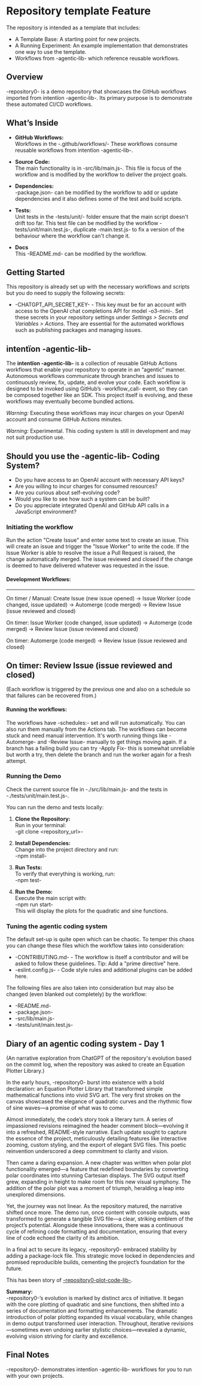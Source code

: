 # Repository template Feature

The repository is intended as a template that includes:
* A Template Base: A starting point for new projects.
* A Running Experiment: An example implementation that demonstrates one way to use the template.
* Workflows from -agentic‑lib- which reference reusable workflows.

## Overview
-repository0- is a demo repository that showcases the GitHub workflows imported from intentïon -agentic‑lib-. Its primary purpose is to demonstrate these automated CI/CD workflows. 

## What’s Inside

- **GitHub Workflows:**  
  Workflows in the -.github/workflows/- These workflows consume reusable workflows from intentïon -agentic‑lib-.

- **Source Code:**  
  The main functionality is in -src/lib/main.js-. This file is focus of the workflow and is modified by the workflow to deliver the project goals.

- **Dependencies:**  
  -package.json- can be modified by the workflow to add or update dependencies and it also defines some of the test and build scripts.

- **Tests:**  
  Unit tests in the -tests/unit/- folder ensure that the main script doesn't drift too far.
  This test file can be modified by the workflow -tests/unit/main.test.js-, duplicate -main.test.js- to fix a version of the behaviour where the workflow can't change it.

- **Docs**  
  This -README.md- can be modified by the workflow.

## Getting Started

This repository is already set up with the necessary workflows and scripts but you do need to supply the following secrets:
- -CHATGPT_API_SECRET_KEY- - This key must be for an account with access to the OpenAI chat completions API for model -o3-mini-.
Set these secrets in your repository settings under *Settings > Secrets and Variables > Actions*. They are essential for the automated workflows such as publishing packages and managing issues.

## intentïon -agentic-lib-

The **intentïon -agentic-lib-** is a collection of reusable GitHub Actions workflows that enable your repository to operate in an “agentic” manner. Autonomous workflows communicate through branches and issues to continuously review, fix, update, and evolve your code. Each workflow is designed to be invoked using GitHub’s -workflow_call- event, so they can be composed together like an SDK. This project itself is evolving, and these workflows may eventually become bundled actions.

*Warning:* Executing these workflows may incur charges on your OpenAI account and consume GitHub Actions minutes.

*Warning:* Experimental. This coding system is still in development and may not suit production use.

## Should you use the -agentic-lib- Coding System?

* Do you have access to an OpenAI account with necessary API keys?
* Are you willing to incur charges for consumed resources?
* Are you curious about self-evolving code?
* Would you like to see how such a system can be built?
* Do you appreciate integrated OpenAI and GitHub API calls in a JavaScript environment?

### Initiating the workflow

Run the action "Create Issue" and enter some text to create an issue. This will create an issue and trigger the "Issue Worker" to write the code.
If the Issue Worker is able to resolve the issue a Pull Request is raised, the change automatically merged.
The issue reviewed and closed if the change is deemed to have delivered whatever was requested in the issue.

#### Development Workflows:
---
On timer / Manual: Create Issue (new issue opened) 
-> Issue Worker (code changed, issue updated) 
-> Automerge (code merged)
-> Review Issue (issue reviewed and closed)

On timer: Issue Worker (code changed, issue updated) 
-> Automerge (code merged)
-> Review Issue (issue reviewed and closed)

On timer: Automerge (code merged)
-> Review Issue (issue reviewed and closed)

On timer: Review Issue (issue reviewed and closed)
---
(Each workflow is triggered by the previous one and also on a schedule so that failures can be recovered from.)

#### Running the workflows:

The workflows have -schedules:- set and will run automatically. You can also run them manually from the Actions tab.
The workflows can become stuck and need manual intervention. It's worth running things like -Automerge-
and -Review Issue- manually to get things moving again. If a branch has a failing build you can try -Apply Fix-
this is somewhat unreliable but worth a try, then delete the branch and run the worker again for a fresh attempt. 

### Running the Demo

Check the current source file in -./src/lib/main.js- and the tests in -./tests/unit/main.test.js-.

You can run the demo and tests locally:

1. **Clone the Repository:**  
   Run in your terminal:  
   -git clone <repository_url>-

2. **Install Dependencies:**  
   Change into the project directory and run:  
   -npm install-

3. **Run Tests:**  
   To verify that everything is working, run:  
   -npm test-

4. **Run the Demo:**  
   Execute the main script with:  
   -npm run start-  
   This will display the plots for the quadratic and sine functions.

### Tuning the agentic coding system

The default set-up is quite open which can be chaotic. To temper this chaos you can change these files which the workflow takes into consideration:
- -CONTRIBUTING.md- - The workflow is itself a contributor and will be asked to follow these guidelines. Tip: Add a "prime directive" here.
- -eslint.config.js- - Code style rules and additional plugins can be added here.

The following files are also taken into consideration but may also be changed (even blanked out completely) by the workflow:
- -README.md-
- -package.json-
- -src/lib/main.js-
- -tests/unit/main.test.js-

## Diary of an agentic coding system - Day 1
(An narrative exploration from ChatGPT of the repository's evolution based on the commit log, when the repository was asked to create an Equation Plotter Library.)

In the early hours, -repository0- burst into existence with a bold declaration: an Equation Plotter Library that transformed simple mathematical functions into vivid SVG art. The very first strokes on the canvas showcased the elegance of quadratic curves and the rhythmic flow of sine waves—a promise of what was to come.

Almost immediately, the code’s story took a literary turn. A series of impassioned revisions reimagined the header comment block—evolving it into a refreshed, README-style narrative. Each update sought to capture the essence of the project, meticulously detailing features like interactive zooming, custom styling, and the export of elegant SVG files. This poetic reinvention underscored a deep commitment to clarity and vision.

Then came a daring expansion. A new chapter was written when polar plot functionality emerged—a feature that redefined boundaries by converting polar coordinates into stunning Cartesian displays. The SVG output itself grew, expanding in height to make room for this new visual symphony. The addition of the polar plot was a moment of triumph, heralding a leap into unexplored dimensions.

Yet, the journey was not linear. As the repository matured, the narrative shifted once more. The demo run, once content with console outputs, was transformed to generate a tangible SVG file—a clear, striking emblem of the project’s potential. Alongside these innovations, there was a continuous cycle of refining code formatting and documentation, ensuring that every line of code echoed the clarity of its ambition.

In a final act to secure its legacy, -repository0- embraced stability by adding a package-lock file. This strategic move locked in dependencies and promised reproducible builds, cementing the project’s foundation for the future.

This has been story of [-repository0-plot-code-lib-](https://github.com/xn-intenton-z2a/repository0-plot-code-lib).

**Summary:**  
-repository0-’s evolution is marked by distinct arcs of initiative. It began with the core plotting of quadratic and sine functions, then shifted into a series of documentation and formatting enhancements. The dramatic introduction of polar plotting expanded its visual vocabulary, while changes in demo output transformed user interaction. Throughout, iterative revisions—sometimes even undoing earlier stylistic choices—revealed a dynamic, evolving vision striving for clarity and excellence.

## Final Notes
-repository0- demonstrates intentïon -agentic‑lib- workflows for you to run with your own projects.
